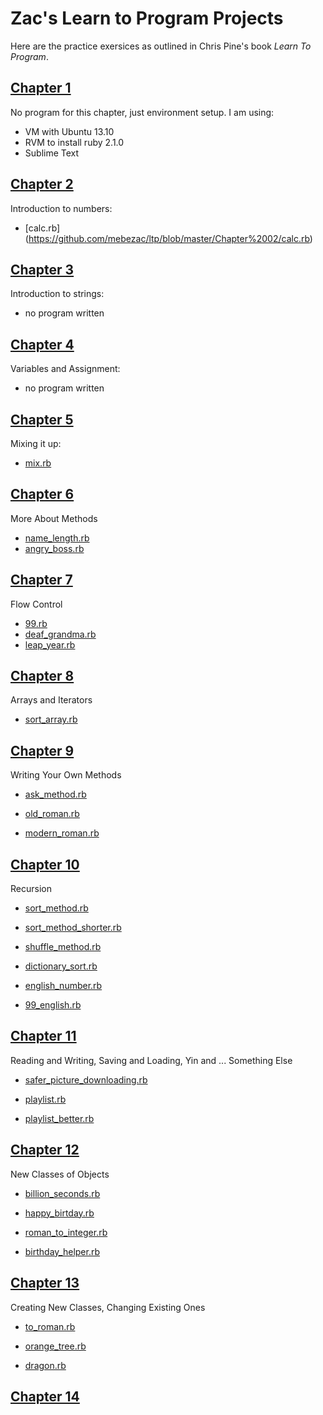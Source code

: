 Zac's Learn to Program Projects
==============

Here are the practice exersices as outlined in Chris Pine's book *Learn To Program*.

[Chapter 1](https://github.com/mebezac/ltp/tree/master/Chapter%2001)
---------
No program for this chapter, just environment setup.
I am using:
* VM with Ubuntu 13.10
* RVM to install ruby 2.1.0
* Sublime Text

[Chapter 2](https://github.com/mebezac/ltp/tree/master/Chapter%2002)
---------
Introduction to numbers:
* [calc.rb] (https://github.com/mebezac/ltp/blob/master/Chapter%2002/calc.rb)

[Chapter 3](https://github.com/mebezac/ltp/tree/master/Chapter%2003)
---------
Introduction to strings:
* no program written

[Chapter 4](https://github.com/mebezac/ltp/tree/master/Chapter%2004)
---------
Variables and Assignment:
* no program written

[Chapter 5](https://github.com/mebezac/ltp/tree/master/Chapter%2005)
---------
Mixing it up:
* [mix.rb](https://github.com/mebezac/ltp/blob/master/Chapter%2005/mix.rb)

[Chapter 6](https://github.com/mebezac/ltp/tree/master/Chapter%2006)
---------
More About Methods
* [name_length.rb](https://github.com/mebezac/ltp/blob/master/Chapter%2006/name_length.rb)
* [angry_boss.rb](https://github.com/mebezac/ltp/blob/master/Chapter%2006/angry_boss.rb)

[Chapter 7](https://github.com/mebezac/ltp/tree/master/Chapter%2007)
---------
Flow Control

* [99.rb](https://github.com/mebezac/ltp/blob/master/Chapter%2007/99.rb)
* [deaf_grandma.rb](https://github.com/mebezac/ltp/blob/master/Chapter%2007/deaf_grandma.rb)
* [leap_year.rb](https://github.com/mebezac/ltp/blob/master/Chapter%2007/leap_year.rb)

[Chapter 8](https://github.com/mebezac/ltp/tree/master/Chapter%2008)
---------
Arrays and Iterators

* [sort_array.rb](https://github.com/mebezac/ltp/blob/master/Chapter%2008/sort_array.rb)

[Chapter 9](https://github.com/mebezac/ltp/tree/master/Chapter%2009)
---------
Writing Your Own Methods
* [ask_method.rb](https://github.com/mebezac/ltp/blob/master/Chapter%2009/ask_method.rb)

* [old_roman.rb](https://github.com/mebezac/ltp/blob/master/Chapter%2009/old_roman.rb)

* [modern_roman.rb](https://github.com/mebezac/ltp/blob/master/Chapter%2009/modern_roman.rb)

[Chapter 10](https://github.com/mebezac/ltp/tree/master/Chapter%2010)
---------

Recursion

* [sort_method.rb](https://github.com/mebezac/ltp/blob/master/Chapter%2010/sort_method.rb)

* [sort_method_shorter.rb](https://github.com/mebezac/ltp/blob/master/Chapter%2010/sort_method_shorter.rb)

* [shuffle_method.rb](https://github.com/mebezac/ltp/blob/master/Chapter%2010/shuffle_method.rb)

* [dictionary_sort.rb](https://github.com/mebezac/ltp/blob/master/Chapter%2010/dictionary_sort.rb)

* [english_number.rb](https://github.com/mebezac/ltp/blob/master/Chapter%2010/english_number.rb)

* [99_english.rb](https://github.com/mebezac/ltp/blob/master/Chapter%2010/99_english.rb)

[Chapter 11](https://github.com/mebezac/ltp/tree/master/Chapter%2011)
---------

Reading and Writing, Saving and Loading, Yin and ... Something Else

* [safer_picture_downloading.rb](https://github.com/mebezac/ltp/blob/master/Chapter%2011/safer_picture_downloading/safer_picture_downloading.rb)

* [playlist.rb](https://github.com/mebezac/ltp/blob/master/Chapter%2011/playlist/playlist.rb)

* [playlist_better.rb](https://github.com/mebezac/ltp/blob/master/Chapter%2011/playlist/playlist_better.rb)

[Chapter 12](https://github.com/mebezac/ltp/tree/master/Chapter%2012)
---------
New Classes of Objects
* [billion_seconds.rb](https://github.com/mebezac/ltp/blob/master/Chapter%2012/billion_seconds.rb)

* [happy_birtday.rb](https://github.com/mebezac/ltp/blob/master/Chapter%2012/happy_birthday.rb)

* [roman_to_integer.rb](https://github.com/mebezac/ltp/blob/master/Chapter%2012/roman_to_integer.rb)

* [birthday_helper.rb](https://github.com/mebezac/ltp/blob/master/Chapter%2012/birthday_helper.rb) 

[Chapter 13](https://github.com/mebezac/ltp/tree/master/Chapter%2013)
---------
Creating New Classes, Changing Existing Ones
* [to_roman.rb](https://github.com/mebezac/ltp/blob/master/Chapter%2013/to_roman.rb)

* [orange_tree.rb](https://github.com/mebezac/ltp/blob/master/Chapter%2013/orange_tree.rb)

* [dragon.rb](https://github.com/mebezac/ltp/blob/master/Chapter%2013/dragon.rb)

[Chapter 14](https://github.com/mebezac/ltp/tree/master/Chapter%2014)
---------

